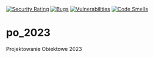 [![Security Rating](https://sonarcloud.io/api/project_badges/measure?project=KrzBan_po_2023&metric=security_rating)](https://sonarcloud.io/summary/new_code?id=KrzBan_po_2023)
[![Bugs](https://sonarcloud.io/api/project_badges/measure?project=KrzBan_po_2023&metric=bugs)](https://sonarcloud.io/summary/new_code?id=KrzBan_po_2023)
[![Vulnerabilities](https://sonarcloud.io/api/project_badges/measure?project=KrzBan_po_2023&metric=vulnerabilities)](https://sonarcloud.io/summary/new_code?id=KrzBan_po_2023)
[![Code Smells](https://sonarcloud.io/api/project_badges/measure?project=KrzBan_po_2023&metric=code_smells)](https://sonarcloud.io/summary/new_code?id=KrzBan_po_2023)

# po_2023
Projektowanie Obiektowe 2023
